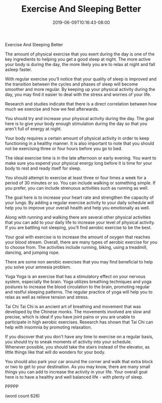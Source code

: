 ﻿---
title: "Exercise And Sleeping Better"
date: 2019-06-09T10:16:43-08:00
description: "Exercise Tips for Web Success"
featured_image: "/images/Exercise.jpg"
tags: ["Exercise"]
---

Exercise And Sleeping Better

The amount of physical exercise that you exert during
the day is one of the key ingredients to helping you
get a good sleep at night.  The more active your
body is during the day, the more likely you are to
relax at night and fall asleep faster.

With regular exercise you'll notice that your quality
of sleep is improved and the transition between the
cycles and phases of sleep will become smoother and
more regular.  By keeping up your physical activity
during the day, you may find it easier to deal with
the stress and worries of your life.

Research and studies indicate that there is a direct
correlation between how much we exercise and how
we feel afterwards.

You should try and increase your physical activity
during the day.  The goal here is to give your body
enough stimulation during the day so that you aren't
full of energy at night.  

Your body requires a certain amount of physical 
activity in order to keep functioning in a healthy
manner.  It is also important to note that you should
not be exercising three or four hours before you go
to bed.

The ideal exercise time is in the late afternoon or
early evening.  You want to make sure you expend
your physical energy long before it is time for 
your body to rest and ready itself for sleep.

You should attempt to exercise at least three or
four times a week for a period of 30 minutes or so.
You can include walking or something simple.  If
you prefer, you can include strenuous activities
such as running as well.

The goal here is to increase your heart rate and
strengthen the capacity of your lungs.  By adding
a regular exercise activity to your daily schedule
will help you to improve your overall health and
help you emotionally as well.  

Along with running and walking there are several
other physical activities that you can add to your
daily life to increase your level of physical
activity.  If you are battling not sleeping, you'll
find aerobic exercise to be the best.

Your goal with exercise is to increase the amount
of oxygen that reaches your blood stream.  Overall,
there are many types of aerobic exercise for you
to choose from.  The activities include running,
biking, using a treadmill, dancing, and jumping
rope.

There are some non aerobic exercises that you may
find beneficial to help you solve your amnesia 
problem.  

Yoga
Yoga is an exercise that has a stimulatory effect
on your nervous system, especially the brain.  Yoga
utilizes breathing techniques and yoga postures to
increase the blood circulation to the brain, promoting
regular and restful sleeping patterns.  The regular
practice of yoga will help you to relax as well
as relieve tension and stress.

Tai Chi
Tai Chi is an ancient art of breathing and movement
that was developed by the Chinese monks.  The 
movements involved are slow and precise, which is
ideal if you have joint pains or you are unable
to participate in high aerobic exercises.  Research
has shown that Tai Chi can help with insomnia by
promoting relaxation.

If you discover that you don't have any time to 
exercise on a regular basis, you should try to 
sneak moments of activity into your schedule.  
Whenever possible, you should take the stairs instead
of the elevator, as little things like that will
do wonders for your body.

You should also park your car around the corner and
walk that extra block or two to get to your 
destination.  As you may know, there are many small
things you can add to increase the activity in 
your life.  Your overall goal here is to have a
healthy and well balanced life - with plenty of
sleep.

PPPPP

(word count 626)
